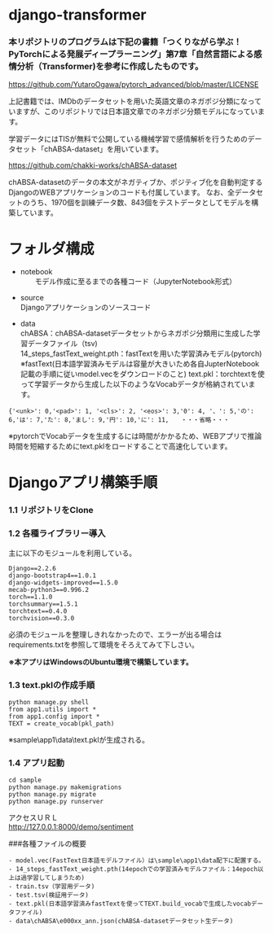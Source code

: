 # django-transformer

###  本リポジトリのプログラムは下記の書籍「つくりながら学ぶ！PyTorchによる発展ディープラーニング」第7章「自然言語による感情分析（Transformer)を参考に作成したものです。

https://github.com/YutaroOgawa/pytorch_advanced/blob/master/LICENSE  

上記書籍では、IMDbのデータセットを用いた英語文章のネガポジ分類になっていますが、このリポジトリでは日本語文章でのネガポジ分類モデルになっています。  

学習データにはTISが無料で公開している機械学習で感情解析を行うためのデータセット「chABSA-dataset」を用いています。  

https://github.com/chakki-works/chABSA-dataset

chABSA-datasetのデータの本文がネガティブか、ポジティブ化を自動判定するDjangoのWEBアプリケーションのコードも付属しています。     なお、全データセットのうち、1970個を訓練データ数、843個をテストデータとしてモデルを構築しています。


# フォルダ構成  

- notebook  
　　モデル作成に至るまでの各種コード（JupyterNotebook形式）
- source  
    Djangoアプリケーションのソースコード

- data  
   chABSA：chABSA-datasetデータセットからネガポジ分類用に生成した学習データファイル（tsv)  
   14_steps_fastText_weight.pth：fastTextを用いた学習済みモデル(pytorch)  
   ※fastText(日本語学習済みモデルは容量が大きいため各自JupterNotebook記載の手順に従いmodel.vecをダウンロードのこと)
   text.pkl：torchtextを使って学習データから生成した以下のようなVocabデータが格納されています。  

```
{'<unk>': 0,'<pad>': 1, '<cls>': 2, '<eos>': 3,'0': 4, '、': 5,'の': 6,'は': 7,'た': 8,'まし': 9,'円': 10,'に': 11,　　・・・省略・・・
```
※pytorchでVocabデータを生成するには時間がかかるため、WEBアプリで推論時間を短縮するためにtext.pklをロードすることで高速化しています。


# Djangoアプリ構築手順


### 1.1 リポジトリをClone

### 1.2 各種ライブラリー導入  

主に以下のモジュールを利用している。
```
Django==2.2.6
django-bootstrap4==1.0.1
django-widgets-improved==1.5.0
mecab-python3==0.996.2
torch==1.1.0
torchsummary==1.5.1
torchtext==0.4.0
torchvision==0.3.0
```

必須のモジュールを整理しきれなかったので、エラーが出る場合はrequirements.txtを参照して環境をそろえてみて下しさい。  

**※本アプリはWindowsのUbuntu環境で構築しています。**    


### 1.3 text.pklの作成手順  

```
python manage.py shell
from app1.utils import *
from app1.config import *
TEXT = create_vocab(pkl_path)
```
※sample\app1\data\text.pklが生成される。

### 1.4 アプリ起動

```
cd sample  
python manage.py makemigrations
python manage.py migrate
python manage.py runserver
```

アクセスＵＲＬ  
http://127.0.0.1:8000/demo/sentiment


###各種ファイルの概要
```
- model.vec(FastText日本語モデルファイル）は\sample\app1\data配下に配置する。  
- 14_steps_fastText_weight.pth(14epochでの学習済みモデルファイル：14epoch以上は過学習してしまうため)
- train.tsv（学習用データ)
- test.tsv(検証用データ)
- text.pkl(日本語学習済みfastTextを使ってTEXT.build_vocabで生成したvocabデータファイル)
- data\chABSA\e000xx_ann.json(chABSA-datasetデータセット生データ)
```

